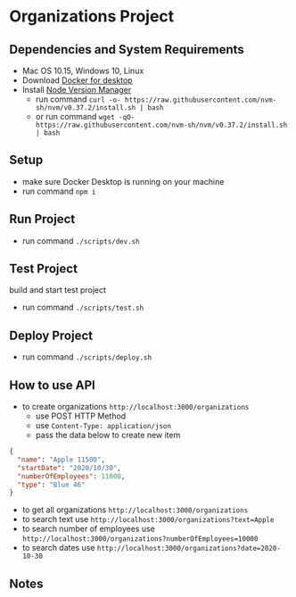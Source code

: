 # Organizations Project

## Dependencies and System Requirements

- Mac OS 10.15, Windows 10, Linux
- Download [Docker for desktop](https://www.docker.com/products/docker-desktop)
- Install [Node Version Manager](https://github.com/nvm-sh/nvm#installing-and-updating)
  - run command `curl -o- https://raw.githubusercontent.com/nvm-sh/nvm/v0.37.2/install.sh | bash`
  - or run command `wget -qO- https://raw.githubusercontent.com/nvm-sh/nvm/v0.37.2/install.sh | bash`

## Setup

- make sure Docker Desktop is running on your machine
- run command `npm i`

## Run Project

- run command `./scripts/dev.sh`

## Test Project

build and start test project

- run command `./scripts/test.sh`

## Deploy Project

- run command `./scripts/deploy.sh`

## How to use API

- to create organizations `http://localhost:3000/organizations`
  - use POST HTTP Method
  - use `Content-Type: application/json`
  - pass the data below to create new item

```json
{
  "name": "Apple 11500",
  "startDate": "2020/10/30",
  "numberOfEmployees": 11000,
  "type": "Blue 46"
}

```

- to get all organizations `http://localhost:3000/organizations`
- to search text use `http://localhost:3000/organizations?text=Apple`
- to search number of employees use `http://localhost:3000/organizations?numberOfEmployees=10000`
- to search dates use `http://localhost:3000/organizations?date=2020-10-30`

## Notes
